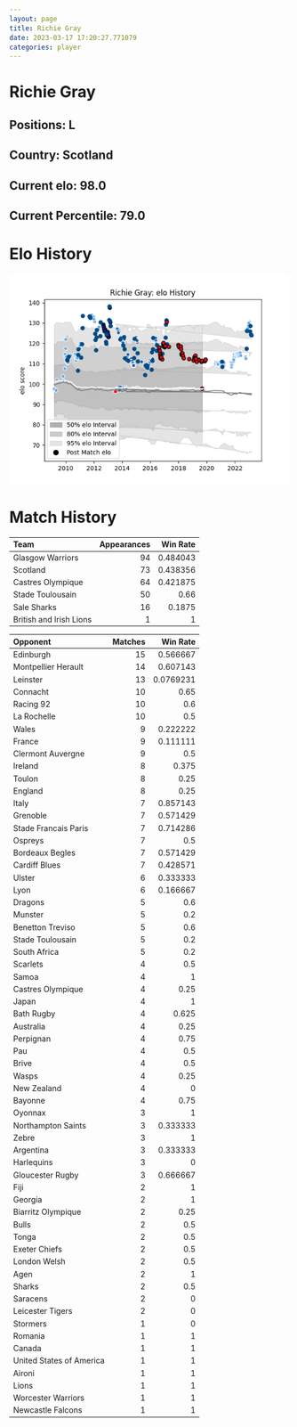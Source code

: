 ```yaml
---  
layout: page  
title: Richie Gray  
date: 2023-03-17 17:20:27.771079  
categories: player  
---
```

# Richie Gray

## Positions: L

## Country: Scotland

## Current elo: 98.0

## Current Percentile: 79.0

# Elo History


![elo history](history_RichieGray.png)
# Match History


| Team                    |   Appearances |   Win Rate |
|:------------------------|--------------:|-----------:|
| Glasgow Warriors        |            94 |   0.484043 |
| Scotland                |            73 |   0.438356 |
| Castres Olympique       |            64 |   0.421875 |
| Stade Toulousain        |            50 |   0.66     |
| Sale Sharks             |            16 |   0.1875   |
| British and Irish Lions |             1 |   1        |

| Opponent                 |   Matches |   Win Rate |
|:-------------------------|----------:|-----------:|
| Edinburgh                |        15 |  0.566667  |
| Montpellier Herault      |        14 |  0.607143  |
| Leinster                 |        13 |  0.0769231 |
| Connacht                 |        10 |  0.65      |
| Racing 92                |        10 |  0.6       |
| La Rochelle              |        10 |  0.5       |
| Wales                    |         9 |  0.222222  |
| France                   |         9 |  0.111111  |
| Clermont Auvergne        |         9 |  0.5       |
| Ireland                  |         8 |  0.375     |
| Toulon                   |         8 |  0.25      |
| England                  |         8 |  0.25      |
| Italy                    |         7 |  0.857143  |
| Grenoble                 |         7 |  0.571429  |
| Stade Francais Paris     |         7 |  0.714286  |
| Ospreys                  |         7 |  0.5       |
| Bordeaux Begles          |         7 |  0.571429  |
| Cardiff Blues            |         7 |  0.428571  |
| Ulster                   |         6 |  0.333333  |
| Lyon                     |         6 |  0.166667  |
| Dragons                  |         5 |  0.6       |
| Munster                  |         5 |  0.2       |
| Benetton Treviso         |         5 |  0.6       |
| Stade Toulousain         |         5 |  0.2       |
| South Africa             |         5 |  0.2       |
| Scarlets                 |         4 |  0.5       |
| Samoa                    |         4 |  1         |
| Castres Olympique        |         4 |  0.25      |
| Japan                    |         4 |  1         |
| Bath Rugby               |         4 |  0.625     |
| Australia                |         4 |  0.25      |
| Perpignan                |         4 |  0.75      |
| Pau                      |         4 |  0.5       |
| Brive                    |         4 |  0.5       |
| Wasps                    |         4 |  0.25      |
| New Zealand              |         4 |  0         |
| Bayonne                  |         4 |  0.75      |
| Oyonnax                  |         3 |  1         |
| Northampton Saints       |         3 |  0.333333  |
| Zebre                    |         3 |  1         |
| Argentina                |         3 |  0.333333  |
| Harlequins               |         3 |  0         |
| Gloucester Rugby         |         3 |  0.666667  |
| Fiji                     |         2 |  1         |
| Georgia                  |         2 |  1         |
| Biarritz Olympique       |         2 |  0.25      |
| Bulls                    |         2 |  0.5       |
| Tonga                    |         2 |  0.5       |
| Exeter Chiefs            |         2 |  0.5       |
| London Welsh             |         2 |  0.5       |
| Agen                     |         2 |  1         |
| Sharks                   |         2 |  0.5       |
| Saracens                 |         2 |  0         |
| Leicester Tigers         |         2 |  0         |
| Stormers                 |         1 |  0         |
| Romania                  |         1 |  1         |
| Canada                   |         1 |  1         |
| United States of America |         1 |  1         |
| Aironi                   |         1 |  1         |
| Lions                    |         1 |  1         |
| Worcester Warriors       |         1 |  1         |
| Newcastle Falcons        |         1 |  1         |